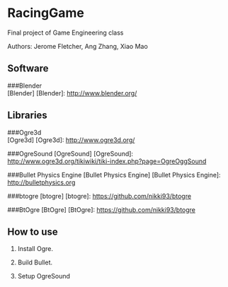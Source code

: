 RacingGame
==========

Final project of Game Engineering class

Authors: Jerome Fletcher, Ang Zhang, Xiao Mao

Software
---------

###Blender        
[Blender] 
[Blender]: http://www.blender.org/

Libraries
---------

###Ogre3d        
[Ogre3d] 
[Ogre3d]: http://www.ogre3d.org/

###OgreSound
[OgreSound]
[OgreSound]: http://www.ogre3d.org/tikiwiki/tiki-index.php?page=OgreOggSound

###Bullet Physics Engine
[Bullet Physics Engine]
[Bullet Physics Engine]: http://bulletphysics.org

###btogre
[btogre]
[btogre]: https://github.com/nikki93/btogre

###BtOgre
[BtOgre]
[BtOgre]: https://github.com/nikki93/btogre

How to use
----------
1. Install Ogre.

2. Build Bullet.

3. Setup OgreSound

